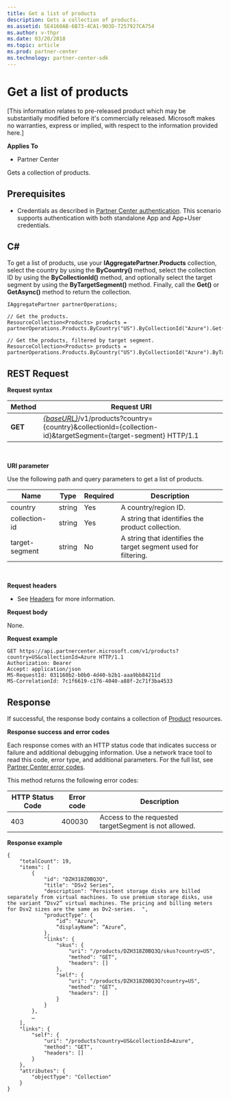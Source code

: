 ```yaml
---
title: Get a list of products
description: Gets a collection of products.
ms.assetid: 5E4160AB-6B73-4CA1-903D-7257927CA754
ms.author: v-thpr
ms.date: 03/20/2018
ms.topic: article
ms.prod: partner-center
ms.technology: partner-center-sdk
---
```


# Get a list of products

[This information relates to pre-released product which may be substantially modified before it's commercially released. Microsoft makes no warranties, express or implied, with respect to the information provided here.] 

**Applies To**

-   Partner Center

Gets a collection of products.

## <span id="Prerequisites"></span><span id="prerequisites"></span><span id="PREREQUISITES"></span>Prerequisites


-   Credentials as described in [Partner Center authentication](partner-center-authentication.md). This scenario supports authentication with both standalone App and App+User credentials.

## <span id="C_"></span><span id="c_"></span>C#


To get a list of products, use your **IAggregatePartner.Products** collection, select the country by using the **ByCountry()** method, select the collection ID by using the **ByCollectionId()** method, and optionally select the target segment by using the **ByTargetSegment()** method. Finally, call the **Get()** or **GetAsync()** method to return the collection. 

```CSharp
IAggregatePartner partnerOperations;

// Get the products.
ResourceCollection<Products> products = partnerOperations.Products.ByCountry("US").ByCollectionId("Azure").Get();

// Get the products, filtered by target segment.
ResourceCollection<Products> products = partnerOperations.Products.ByCountry("US").ByCollectionId("Azure").ByTargetSegment("commercial").Get();
```

## <span id="REST_Request"></span><span id="rest_request"></span><span id="REST_REQUEST"></span>REST Request


**Request syntax**

| Method  | Request URI                                                                                                                                    |
|---------|----------------------------------------------------------------------------------------------------------------------------------------------- |
| **GET** | [*{baseURL}*](partner-center-rest-urls.md)/v1/products?country={country}&collectionId={collection-id}&targetSegment={target-segment} HTTP/1.1  |

 

**URI parameter**

Use the following path and query parameters to get a list of products.

| Name                   | Type     | Required | Description                                                     |
|------------------------|----------|----------|-----------------------------------------------------------------|
| country                | string   | Yes      | A country/region ID.                                            |
| collection-id          | string   | Yes      | A string that identifies the product collection.                |
| target-segment         | string   | No       | A string that identifies the target segment used for filtering. |

 

**Request headers**

-   See [Headers](headers.md) for more information.

**Request body**

None.

**Request example**

```
GET https://api.partnercenter.microsoft.com/v1/products?country=US&collectionId=Azure HTTP/1.1
Authorization: Bearer 
Accept: application/json
MS-RequestId: 031160b2-b0b0-4d40-b2b1-aaa9bb84211d
MS-CorrelationId: 7c1f6619-c176-4040-a88f-2c71f3ba4533
```

## <span id="Response"></span><span id="response"></span><span id="RESPONSE"></span>Response


If successful, the response body contains a collection of [Product](products.md#product) resources.

**Response success and error codes**

Each response comes with an HTTP status code that indicates success or failure and additional debugging information. Use a network trace tool to read this code, error type, and additional parameters. For the full list, see [Partner Center error codes](error-codes.md).

This method returns the following error codes:

| HTTP Status Code     | Error code   | Description                                                                                               |
|----------------------|--------------|-----------------------------------------------------------------------------------------------------------|
| 403                  | 400030       | Access to the requested targetSegment is not allowed.                                                     |


**Response example**

```
{
    "totalCount": 19,
    "items": [
        {
            "id": "DZH318Z0BQ3Q",
            "title": "DSv2 Series",
            "description": "Persistent storage disks are billed separately from virtual machines. To use premium storage disks, use the variant “Dsv2” virtual machines. The pricing and billing meters for Dsv2 sizes are the same as Dv2-series.  ",
            "productType": {
                “id”: "Azure",
                “displayName”: “Azure”,
            }, 
            "links": {
                "skus": {
                    "uri": "/products/DZH318Z0BQ3Q/skus?country=US",
                    "method": "GET",
                    "headers": []
                },
                "self": {
                    "uri": "/products/DZH318Z0BQ3Q?country=US",
                    "method": "GET",
                    "headers": []
                }
            }
        },
        …
    ],
    "links": {
        "self": {
            "uri": "/products?country=US&collectionId=Azure",
            "method": "GET",
            "headers": []
        }
    },
    "attributes": {
        "objectType": "Collection"
    }
}
```

 

 




